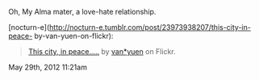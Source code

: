 [](http://www.flickr.com/photos/vanyuen/7273443768/ )

Oh, My Alma mater, a love-hate relationship.

[nocturn-e](http://nocturn-e.tumblr.com/post/23973938207/this-city-in-peace-
by-van-yuen-on-flickr):

> [This city, in peace…..](http://www.flickr.com/photos/vanyuen/7273443768/
> "This city, in peace.....") by
> [van*yuen](http://www.flickr.com/photos/vanyuen/) on Flickr.

May 29th, 2012 11:21am

